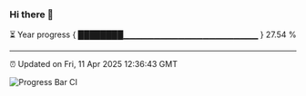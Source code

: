 ### Hi there 👋

⏳ Year progress { ████████▁▁▁▁▁▁▁▁▁▁▁▁▁▁▁▁▁▁▁▁▁▁ } 27.54 %

---

⏰ Updated on Fri, 11 Apr 2025 12:36:43 GMT

![Progress Bar CI](https://github.com/liununu/liununu/workflows/Progress%20Bar%20CI/badge.svg)

